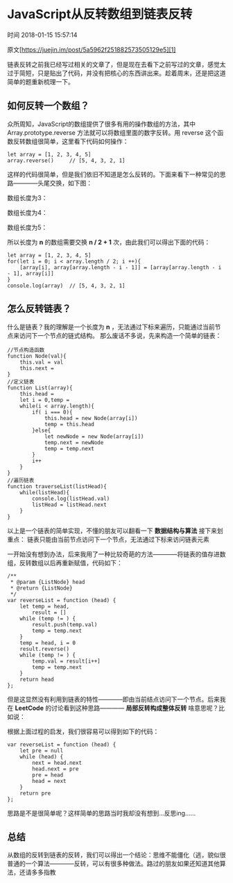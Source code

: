 # JavaScript从反转数组到链表反转

 时间 2018-01-15 15:57:14  

原文[https://juejin.im/post/5a5962f251882573505129e5][1]


链表反转之前我已经写过相关的文章了，但是现在去看下之前写过的文章，感觉太过于简短，只是贴出了代码，并没有把核心的东西讲出来。趁着周末，还是把这道简单的题重新梳理一下。

## 如何反转一个数组？

众所周知，JavaScript的数组提供了很多有用的操作数组的方法，其中 Array.prototype.reverse 方法就可以将数组里面的数字反转。用 reverse 这个函数反转数组很简单，这里看下代码如何操作： 

    let array = [1, 2, 3, 4, 5]
    array.reverse()     // [5, 4, 3, 2, 1]

这样的代码很简单，但是我们依旧不知道是怎么反转的。下面来看下一种常见的思路————头尾交换，如下图：

数组长度为3：

数组长度为4：

数组长度为5：

所以长度为 **n** 的数组需要交换 **n / 2 + 1** 次，由此我们可以得出下面的代码： 

    let array = [1, 2, 3, 4, 5]
    for(let i = 0; i < array.length / 2; i ++){
        [array[i], array[array.length - i - 1]] = [array[array.length - i - 1], array[i]]
    }
    console.log(array)  // [5, 4, 3, 2, 1]

## 怎么反转链表？

什么是链表？我的理解是一个长度为 **n** ，无法通过下标来遍历，只能通过当前节点来访问下一个节点的链式结构。 那么废话不多说，先来构造一个简单的链表： 

    //节点构造函数
    function Node(val){
        this.val = val
        this.next = 
    }
    //定义链表
    function List(array){
        this.head = 
        let i = 0,temp = 
        while(i < array.length){
            if( i === 0){
                this.head = new Node(array[i])
                temp = this.head
            }else{
                let newNode = new Node(array[i])
                temp.next = newNode
                temp = temp.next
            }
            i++
        }
    }
    //遍历链表
    function traverseList(listHead){
        while(listHead){
            console.log(listHead.val)    
            listHead = listHead.next
        }
    }

以上是一个链表的简单实现，不懂的朋友可以翻看一下 **数据结构与算法** 接下来划重点：  链表只能由当前节点访问下一个节点，无法通过下标来访问链表元素

一开始没有想到办法，后来我用了一种比较奇葩的方法————将链表的值存进数组，反转数组以后再重新赋值，代码如下：

    /**
     * @param {ListNode} head
     * @return {ListNode}
     */
    var reverseList = function (head) {
        let temp = head,
            result = []
        while (temp != ) {
            result.push(temp.val)
            temp = temp.next
        }
        temp = head, i = 0
        result.reverse()
        while (temp != ) {
            temp.val = result[i++]
            temp = temp.next
        }
        return head
    };

但是这显然没有利用到链表的特性————即由当前结点访问下一个节点。后来我在 **LeetCode** 的讨论看到这种思路———— **局部反转构成整体反转** 啥意思呢？比如说： 

根据上面过程的启发，我们很容易可以得到如下的代码：

    var reverseList = function (head) {
        let pre = null
        while (head) {
            next = head.next
            head.next = pre
            pre = head
            head = next
        }
        return pre
    };

思路是不是很简单呢？这样简单的思路当时我却没有想到...反思ing......

## 总结

从数组的反转到链表的反转，我们可以得出一个结论：思维不能僵化（逃，貌似很普通的一个算法————反转，可以有很多种做法。路过的朋友如果还知道其他算法，还请多多指教

[1]: https://juejin.im/post/5a5962f251882573505129e5
